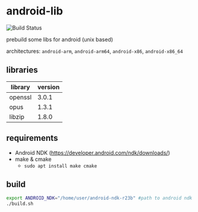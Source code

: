 ﻿# android-lib
![Build Status](https://github.com/damaex/android-lib/actions/workflows/build.yml/badge.svg)

prebuild some libs for android (unix based)

architectures: `android-arm`, `android-arm64`, `android-x86`, `android-x86_64`

## libraries

| library | version |
| ------- | ------- |
| openssl | 3.0.1   |
| opus    | 1.3.1   |
| libzip  | 1.8.0   |

## requirements
- Android NDK (https://developer.android.com/ndk/downloads/)
- make & cmake
	- `sudo apt install make cmake`

## build
```bash
export ANDROID_NDK="/home/user/android-ndk-r23b" #path to android ndk
./build.sh
```
